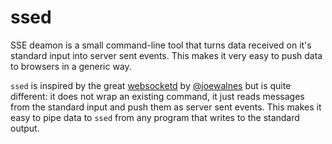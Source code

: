 # ssed

SSE deamon is a small command-line tool that turns data received on it's standard input into server sent events.
This makes it very easy to push data to browsers in a generic way.

`ssed` is inspired by the great [websocketd](http://websocketd.com/) by [@joewalnes](https://twitter.com/joewalnes) but is quite different: it does not wrap an existing command, it just reads messages from the standard input and push them as server sent events.
This makes it easy to pipe data to `ssed` from any program that writes to the standard output.
